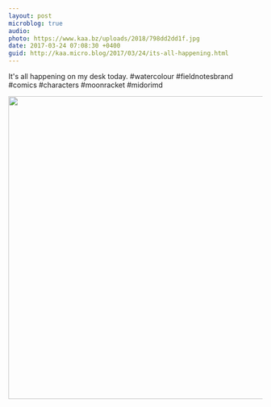 ```yaml
---
layout: post
microblog: true
audio: 
photo: https://www.kaa.bz/uploads/2018/798dd2dd1f.jpg
date: 2017-03-24 07:08:30 +0400
guid: http://kaa.micro.blog/2017/03/24/its-all-happening.html
---
```

It's all happening on my desk today. #watercolour #fieldnotesbrand #comics #characters #moonracket #midorimd

<img src="https://www.kaa.bz/uploads/2018/798dd2dd1f.jpg" width="600" height="600" />
